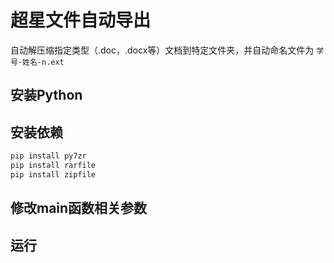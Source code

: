 # 超星文件自动导出

自动解压缩指定类型（.doc，.docx等）文档到特定文件夹，并自动命名文件为
`学号-姓名-n.ext`

## 安装Python

## 安装依赖

```bash
pip install py7zr
pip install rarfile
pip install zipfile
```

## 修改main函数相关参数

## 运行
